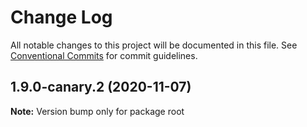 # Change Log

All notable changes to this project will be documented in this file.
See [Conventional Commits](https://conventionalcommits.org) for commit guidelines.

## 1.9.0-canary.2 (2020-11-07)

**Note:** Version bump only for package root
